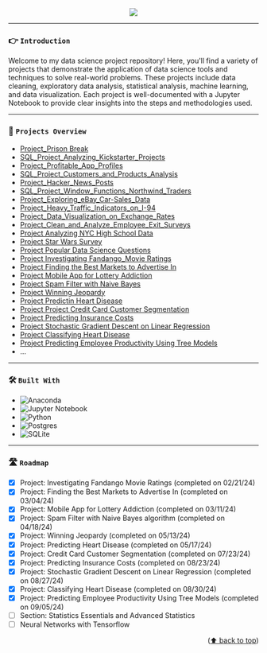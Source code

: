 <div align="center">
  <a href="https://github.com/datalex42/projects/">
    <img src="assets/dqheadergo.gif">
  </a>
<p align="center">
  </p>
</div>

<hr>

### <center><p align = "left">👉 `Introduction`</p> </center>

Welcome to my data science project repository! Here, you'll find a variety of projects that demonstrate the application of data science tools and techniques to solve real-world problems. These projects include data cleaning, exploratory data analysis, statistical analysis, machine learning, and data visualization. Each project is well-documented with a Jupyter Notebook to provide clear insights into the steps and methodologies used.

<hr>

### <center><p align = "left">👀 `Projects Overview`</p> </center>

- [Project_Prison Break](https://github.com/datalex42/DataQuest/blob/d9d3e76d99a4a51d3e6c55054160723864305051/0_Project_Prison%20Break.ipynb)
- [SQL_Project_Analyzing_Kickstarter_Projects](https://github.com/datalex42/DataQuest/blob/d9d3e76d99a4a51d3e6c55054160723864305051/0_SQL_Project_Analyzing_Kickstarter_Projects.ipynb)
- [Project_Profitable_App_Profiles](https://github.com/datalex42/DataQuest/blob/d9d3e76d99a4a51d3e6c55054160723864305051/1_Project_Profitable_App_Profiles.ipynb)
- [SQL_Project_Customers_and_Products_Analysis](https://github.com/datalex42/DataQuest/blob/d9d3e76d99a4a51d3e6c55054160723864305051/1_SQL_Project_Customers_and_Products_Analysis.ipynb)
- [Project_Hacker_News_Posts](https://github.com/datalex42/DataQuest/blob/d9d3e76d99a4a51d3e6c55054160723864305051/2_Project_Hacker_News_Posts.ipynb)
- [SQL_Project_Window_Functions_Northwind_Traders](https://github.com/datalex42/DataQuest/blob/d9d3e76d99a4a51d3e6c55054160723864305051/2_SQL_Project_Window_Functions_Northwind_Traders.ipynb)
- [Project_Exploring_eBay_Car-Sales_Data](https://github.com/datalex42/DataQuest/blob/d9d3e76d99a4a51d3e6c55054160723864305051/3_Project_Exploring_eBay_Car-Sales_Data.ipynb)
- [Project_Heavy_Traffic_Indicators_on_I-94](https://github.com/datalex42/DataQuest/blob/d9d3e76d99a4a51d3e6c55054160723864305051/4_Project_Heavy_Traffic_Indicators_on_I-94.ipynb)
- [Project_Data_Visualization_on_Exchange_Rates](https://github.com/datalex42/DataQuest/blob/d9d3e76d99a4a51d3e6c55054160723864305051/5_Project_Data_Visualization_on_Exchange_Rates.ipynb)
- [Project_Clean_and_Analyze_Employee_Exit_Surveys](https://github.com/datalex42/DataQuest/blob/d9d3e76d99a4a51d3e6c55054160723864305051/6_Project_Clean_and_Analyze_Employee_Exit_Surveys.ipynb
)
- [Project Analyzing NYC High School Data](https://github.com/datalex42/DataQuest/blob/d9d3e76d99a4a51d3e6c55054160723864305051/7_Project_Analyzing_NYC_High_School_Data.ipynb)
- [Project Star Wars Survey](https://github.com/datalex42/DataQuest/blob/d9d3e76d99a4a51d3e6c55054160723864305051/8_Project_Star_Wars_Survey.ipynb)
- [Project Popular Data Science Questions](https://github.com/datalex42/DataQuest/blob/d9d3e76d99a4a51d3e6c55054160723864305051/9_Project_Popular_Data_Science_Questions.ipynb)
- [Project Investigating Fandango_Movie Ratings](https://github.com/datalex42/Dataquest/blob/main/0_STATISTICS_Project_Investigating_Fandango_Movie_Ratings.ipynb)
- [Project Finding the Best Markets to Advertise In](https://github.com/datalex42/Dataquest/blob/8c10ca5d0651ca50cca1a88cb9390fd65ace8560/1_STATISTICS_Project_Finding_the_Best_Markets_to_Advertise_In.ipynb)
- [Project Mobile App for Lottery Addiction](https://github.com/datalex42/Dataquest/blob/33570482095259aef8d6be4ee4e1383eb752010d/2_STATISTICS_Project_Mobile_App_for_Lottery_Addiction.ipynb)
- [Project Spam Filter with Naive Bayes](https://github.com/datalex42/Dataquest/blob/01ceb30214b71c41ef4dc03bf7d6a639856b3a61/10_Project_Building_a_Spam_Filter_with_Naive_Bayes.ipynb)
- [Project Winning Jeopardy](https://github.com/datalex42/Dataquest/blob/fa4fdc4687f71290efca11fc868f9cd6ef32ccf3/11_Project_Winning_Jeopardy.ipynb)
- [Project Predictin Heart Disease](https://github.com/datalex42/Dataquest/blob/c65993b16529b85df96bc693d3378638cdb1671c/12_Project_Predicting_Heart_Disease.ipynb)
- [Project Project Credit Card Customer Segmentation](https://github.com/datalex42/Dataquest/blob/3b533a7eed8d06f2260bfc3a91260e5944f36ab2/13_Project_Credit_Card_Customer_Segmentation.ipynb)
- [Project Predicting Insurance Costs](https://github.com/datalex42/Dataquest-A-Collection-of-Data-Science-Projects/blob/dbd3f9be1d51217f8965b5631b8c141c62a44148/14_Project_Predicting_Insurance_Costs.ipynb)
- [Project Stochastic Gradient Descent on Linear Regression](https://github.com/datalex42/Dataquest-A-Collection-of-Data-Science-Projects/blob/0b9a4b3c748e74b8fd73a418a8ae00e53d68ca68/15_Project_Stochastic_Gradient_Descent_on_Linear_Regression.ipynb)
- [Project Classifying Heart Disease](https://github.com/datalex42/Dataquest-A-Collection-of-Data-Science-Projects/blob/a0a19c8294cf5c70a0b0b1162efb832f1adac537/16_Project_Classifying_Heart_Disease.ipynb)
- [Project Predicting Employee Productivity Using Tree Models](https://github.com/datalex42/Dataquest-A-Collection-of-Data-Science-Projects/blob/e5908ae14346d54f78e7d857ffb0b3f007f4a81a/17_Project_Predicting_Employee_Productivity_Using_Tree_Models.ipynb)
- ...

<hr>

### <center><p align = "left">🛠️ `Built With`</p> </center>

- ![Anaconda](https://img.shields.io/badge/Anaconda-%2344A833.svg?style=for-the-badge&logo=anaconda&logoColor=white)
- ![Jupyter Notebook](https://img.shields.io/badge/jupyter-%23FA0F00.svg?style=for-the-badge&logo=jupyter&logoColor=white)
- ![Python](https://img.shields.io/badge/python-3670A0?style=for-the-badge&logo=python&logoColor=ffdd54)
- ![Postgres](https://img.shields.io/badge/postgres-%23316192.svg?style=for-the-badge&logo=postgresql&logoColor=white)
- ![SQLite](https://img.shields.io/badge/sqlite-%2307405e.svg?style=for-the-badge&logo=sqlite&logoColor=white)

<hr>

### <center><p align = "left">🛣️ `Roadmap`</p> </center>

- [X] Project: Investigating Fandango Movie Ratings (completed on 02/21/24)
- [X] Project: Finding the Best Markets to Advertise In (completed on 03/04/24)
- [X] Project: Mobile App for Lottery Addiction (completed on 03/11/24)
- [X] Project: Spam Filter with Naive Bayes algorithm (completed on 04/18/24)
- [X] Project: Winning Jeopardy (completed on 05/13/24)
- [X] Project: Predicting Heart Disease (completed on 05/17/24)
- [X] Project: Credit Card Customer Segmentation (completed on 07/23/24)
- [X] Project: Predicting Insurance Costs (completed on 08/23/24)
- [X] Project: Stochastic Gradient Descent on Linear Regression (completed on 08/27/24)
- [X] Project: Classifying Heart Disease (completed on 08/30/24)
- [X] Project: Predicting Employee Productivity Using Tree Models (completed on 09/05/24)
- [ ] Section: Statistics Essentials and Advanced Statistics
- [ ] Neural Networks with Tensorflow

<p align="right">(<a href="#top">⬆️ back to top</a>)</p>

<!-- MARKDOWN LINKS & IMAGES -->
<!-- https://www.markdownguide.org/basic-syntax/#reference-style-links -->
[contributors-shield]: https://img.shields.io/github/contributors/github_username/repo_name.svg?style=for-the-badge
[contributors-url]: https://github.com/github_username/repo_name/graphs/contributors
[forks-shield]: https://img.shields.io/github/forks/github_username/repo_name.svg?style=for-the-badge
[forks-url]: https://github.com/github_username/repo_name/network/members
[stars-shield]: https://img.shields.io/github/stars/github_username/repo_name.svg?style=for-the-badge
[stars-url]: https://github.com/github_username/repo_name/stargazers
[issues-shield]: https://img.shields.io/github/issues/github_username/repo_name.svg?style=for-the-badge
[issues-url]: https://github.com/github_username/repo_name/issues
[license-shield]: https://img.shields.io/github/license/github_username/repo_name.svg?style=for-the-badge
[license-url]: https://github.com/github_username/repo_name/blob/master/LICENSE.txt
[linkedin-shield]: https://img.shields.io/badge/-LinkedIn-black.svg?style=for-the-badge&logo=linkedin&colorB=555
[linkedin-url]: https://linkedin.com/in/linkedin_username
[product-screenshot]: images/screenshot.png
[Next.js]: https://img.shields.io/badge/next.js-000000?style=for-the-badge&logo=nextdotjs&logoColor=white
[Next-url]: https://nextjs.org/
[React.js]: https://img.shields.io/badge/React-20232A?style=for-the-badge&logo=react&logoColor=61DAFB
[React-url]: https://reactjs.org/
[Vue.js]: https://img.shields.io/badge/Vue.js-35495E?style=for-the-badge&logo=vuedotjs&logoColor=4FC08D
[Vue-url]: https://vuejs.org/
[Angular.io]: https://img.shields.io/badge/Angular-DD0031?style=for-the-badge&logo=angular&logoColor=white
[Angular-url]: https://angular.io/
[Svelte.dev]: https://img.shields.io/badge/Svelte-4A4A55?style=for-the-badge&logo=svelte&logoColor=FF3E00
[Svelte-url]: https://svelte.dev/
[Laravel.com]: https://img.shields.io/badge/Laravel-FF2D20?style=for-the-badge&logo=laravel&logoColor=white
[Laravel-url]: https://laravel.com
[Bootstrap.com]: https://img.shields.io/badge/Bootstrap-563D7C?style=for-the-badge&logo=bootstrap&logoColor=white
[Bootstrap-url]: https://getbootstrap.com
[JQuery.com]: https://img.shields.io/badge/jQuery-0769AD?style=for-the-badge&logo=jquery&logoColor=white
[JQuery-url]: https://jquery.com 
